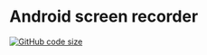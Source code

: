 # Android screen recorder
[![GitHub code size](https://img.shields.io/github/languages/code-size/dark0ghost/android-screen-recorder?style=flat)](https://github.com/dark0ghost/android-screen-recorder)